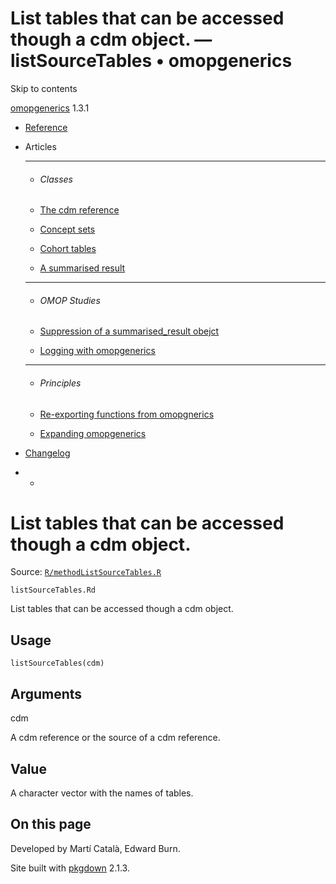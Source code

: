 # List tables that can be accessed though a cdm object. — listSourceTables • omopgenerics

Skip to contents

[omopgenerics](../index.html) 1.3.1

  * [Reference](../reference/index.html)
  * Articles
    * * * *

    * ###### Classes

    * [The cdm reference](../articles/cdm_reference.html)
    * [Concept sets](../articles/codelists.html)
    * [Cohort tables](../articles/cohorts.html)
    * [A summarised result](../articles/summarised_result.html)
    * * * *

    * ###### OMOP Studies

    * [Suppression of a summarised_result obejct](../articles/suppression.html)
    * [Logging with omopgenerics](../articles/logging.html)
    * * * *

    * ###### Principles

    * [Re-exporting functions from omopgnerics](../articles/reexport.html)
    * [Expanding omopgenerics](../articles/expanding_omopgenerics.html)
  * [Changelog](../news/index.html)


  *   * [](https://github.com/darwin-eu/omopgenerics/)



# List tables that can be accessed though a cdm object.

Source: [`R/methodListSourceTables.R`](https://github.com/darwin-eu/omopgenerics/blob/v1.3.1/R/methodListSourceTables.R)

`listSourceTables.Rd`

List tables that can be accessed though a cdm object.

## Usage
    
    
    listSourceTables(cdm)

## Arguments

cdm
    

A cdm reference or the source of a cdm reference.

## Value

A character vector with the names of tables.

## On this page

Developed by Martí Català, Edward Burn.

Site built with [pkgdown](https://pkgdown.r-lib.org/) 2.1.3.
